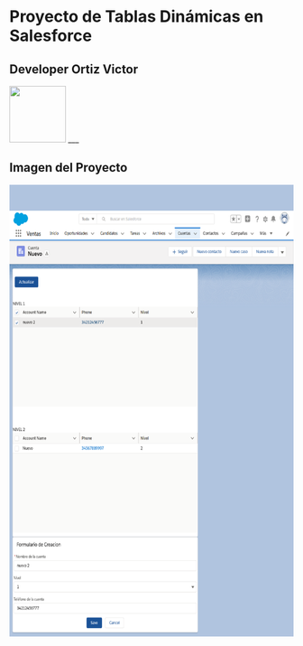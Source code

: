 # Proyecto de Tablas Dinámicas en Salesforce
## Developer **Ortiz Victor**
<img src="https://avatars0.githubusercontent.com/u/57049891?s=460&u=3479716881907edaf1bbcfa5c0a6b2ac52c2817d&v=4" width="100" height="100" />
___

## Imagen del Proyecto
<img src="https://raw.githubusercontent.com/ortizvictorw/Salesforce/master/Proyectos-Salesforce/Prueba-certaconsulting/Final.png" width="600" height="800" />
